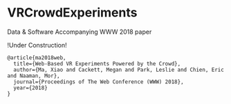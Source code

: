 # VRCrowdExperiments
Data &amp; Software Accompanying WWW 2018 paper


!Under Construction!

```
@article{ma2018web,
  title={Web-Based VR Experiments Powered by the Crowd},
  author={Ma, Xiao and Cackett, Megan and Park, Leslie and Chien, Eric and Naaman, Mor},
  journal={Proceedings of The Web Conference (WWW) 2018},
  year={2018}
}
```
